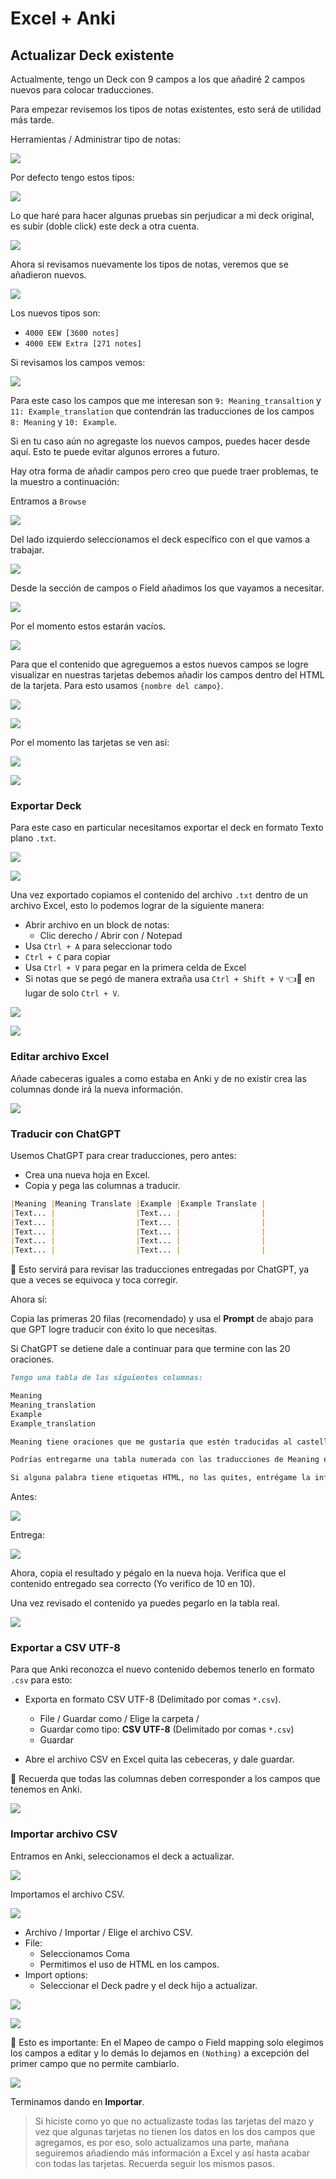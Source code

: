 # Excel + Anki

## Actualizar Deck existente

Actualmente, tengo un Deck con 9 campos a los que añadiré 2 campos nuevos para colocar traducciones.

Para empezar revisemos los tipos de notas existentes, esto será de utilidad más tarde.

Herramientas / Administrar tipo de notas:

![](https://i.postimg.cc/d0LWHYdm/15-note-types.png)

Por defecto tengo estos tipos:

![](https://i.postimg.cc/kMTmDx92/16-note-types-default.png)

Lo que haré para hacer algunas pruebas sin perjudicar a mi deck original, es subir (doble click) este deck a otra cuenta.

![](https://i.postimg.cc/pTcbpH8m/17-deck.png)

Ahora si revisamos nuevamente los tipos de notas, veremos que se añadieron nuevos.

![](https://i.postimg.cc/xTwRn4kn/18-new-note-types.png)

Los nuevos tipos son:

- `4000 EEW [3600 notes]`
- `4000 EEW Extra [271 notes]`

Si revisamos los campos vemos:

![](https://i.postimg.cc/g2DH8qcZ/19-note-type-fields.png)

Para este caso los campos que me interesan son `9: Meaning_transaltion` y `11: Example_translation` que contendrán las traducciones de los campos `8: Meaning` y `10: Example`.

Si en tu caso aún no agregaste los nuevos campos, puedes hacer desde aquí. Esto te puede evitar algunos errores a futuro.

Hay otra forma de añadir campos pero creo que puede traer problemas, te la muestro a continuación:

Entramos a `Browse`

![](https://i.postimg.cc/vH32rsZh/20-browse.png)

Del lado izquierdo seleccionamos el deck específico con el que vamos a trabajar.

![](https://i.postimg.cc/C1g9v4Ts/21-browse-deck.png)

Desde la sección de campos o Field añadimos los que vayamos a necesitar.

![](https://i.postimg.cc/SRQpy8BS/1-fields.png)

Por el momento estos estarán vacíos.

![](https://i.postimg.cc/PqBWsQ8D/2-empty-fields.png)

Para que el contenido que agreguemos a estos nuevos campos se logre visualizar en nuestras tarjetas debemos añadir los campos dentro del HTML de la tarjeta. Para esto usamos `{nombre del campo}`.

![](https://i.postimg.cc/DzFhCtx4/3-cards.png)

![](https://i.postimg.cc/VNBCpP1x/4-cards-fields.png)

Por el momento las tarjetas se ven así:

![](https://i.postimg.cc/SRxBb7QF/22-front-card.png)

![](https://i.postimg.cc/rphbCRCf/23-back-card.png)


### Exportar Deck

Para este caso en particular necesitamos exportar el deck en formato Texto plano `.txt`.

![](https://i.postimg.cc/XJBp3M0N/5-export.png)

![](https://i.postimg.cc/d3TH80cM/6-export-plain-text.png)

Una vez exportado copiamos el contenido del archivo `.txt` dentro de un archivo Excel, esto lo podemos lograr de la siguiente manera:

- Abrir archivo en un block de notas:
	- Clic derecho / Abrir con / Notepad
- Usa `Ctrl + A` para seleccionar todo
- `Ctrl + C` para copiar
- Usa `Ctrl + V` para pegar en la primera celda de Excel
- Si notas que se pegó de manera extraña usa `Ctrl + Shift + V` 👈👀 en lugar de solo `Ctrl + V`. 


![](https://i.postimg.cc/t4rcQw5M/7-copy-text.png)

![](https://i.postimg.cc/0QvDt2SR/8-paste-text.png)

### Editar archivo Excel

Añade cabeceras iguales a como estaba en Anki y de no existir crea las columnas donde irá la nueva información.

![](https://i.postimg.cc/9M4Kph6h/9-header.png)

### Traducir con ChatGPT

Usemos ChatGPT para crear traducciones, pero antes:

- Crea una nueva hoja en Excel.
- Copia y pega las columnas a traducir.

```md
|Meaning |Meaning Translate |Example |Example Translate |
|Text... |                  |Text... |                  |
|Text... |                  |Text... |                  |
|Text... |                  |Text... |                  |
|Text... |                  |Text... |                  |
|Text... |                  |Text... |                  |
```

📌 Esto servirá para revisar las traducciones entregadas por ChatGPT, ya que a veces se equivoca y toca corregir.

Ahora sí:

Copia las primeras 20 filas (recomendado) y usa el **Prompt** de abajo para que GPT logre traducir con éxito lo que necesitas. 

Si ChatGPT se detiene dale a continuar para que termine con las 20 oraciones.

```md
Tengo una tabla de las siguientes columnas:

Meaning
Meaning_translation
Example
Example_translation

Meaning tiene oraciones que me gustaría que estén traducidas al castellano en la columna Meaning_translation y de la misma manera con Example. 

Podrías entregarme una tabla numerada con las traducciones de Meaning en la columna Meaning_translation y de Example en la columna Example_translation.

Si alguna palabra tiene etiquetas HTML, no las quites, entrégame la información en la misma forma que te la he dado en las 4 columnas.
```

Antes:

![](https://i.postimg.cc/XvKrqFFD/24-prompt.png)

Entrega:

![](https://i.postimg.cc/ZqJTfQBV/25-result.png)

Ahora, copia el resultado y pégalo en la nueva hoja. Verifica que el contenido entregado sea correcto (Yo verifico de 10 en 10).

Una vez revisado el contenido ya puedes pegarlo en la tabla real.

![](https://i.postimg.cc/m2QYH566/10-result.png)

### Exportar a CSV UTF-8

Para que Anki reconozca el nuevo contenido debemos tenerlo en formato `.csv` para esto:

- Exporta en formato CSV UTF-8 (Delimitado por comas `*.csv`). 
	- File / Guardar como / Elige la carpeta / 
	- Guardar como tipo: **CSV UTF-8** (Delimitado por comas `*.csv`)
	- Guardar

- Abre el archivo CSV en Excel quita las cebeceras, y dale guardar. 

📌 Recuerda que todas las columnas deben corresponder a los campos que tenemos en Anki.

![](https://i.postimg.cc/DyqNw5Q7/11-file-csv.png)

### Importar archivo CSV

Entramos en Anki, seleccionamos el deck a actualizar.

![](https://i.postimg.cc/hjf6t8Q9/26-select-deck.png)

 Importamos el archivo CSV.

![](https://i.postimg.cc/PJZtPnvz/27-import-deck.png)

- Archivo / Importar / Elige el archivo CSV.
- File:
	- Seleccionamos Coma
	- Permitimos el uso de HTML en los campos.
- Import options:
	- Seleccionar el Deck padre y el deck hijo a actualizar.

![](https://i.postimg.cc/MHh8JT8t/12-separator-html.png)

![](https://i.postimg.cc/bw1SMSjC/13-import-options.png)

📌 Esto es importante: En el Mapeo de campo o Field mapping solo elegimos los campos a editar y lo demás lo dejamos en `(Nothing)` a excepción del primer campo que no permite cambiarlo.

![](https://i.postimg.cc/g0njpw9b/14-field-mapping.png)

Terminamos dando en **Importar**.



> Si hiciste como yo que no actualizaste todas las tarjetas del mazo y vez que algunas tarjetas no tienen los datos en los dos campos que agregamos, es por eso, solo actualizamos una parte, mañana seguiremos añadiendo más información a Excel y así hasta acabar con todas las tarjetas. Recuerda seguir los mismos pasos.